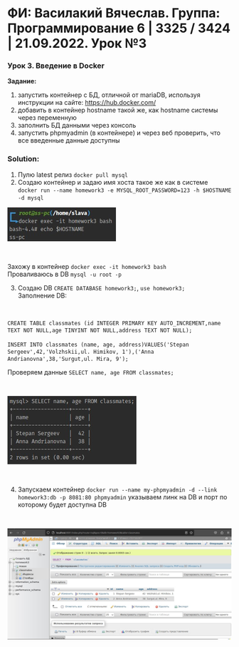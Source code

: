 # ФИ: Василакий Вячеслав. Группа: Программирование 6 | 3325 / 3424 | 21.09.2022. Урок №3

### Урок 3. Введение в Docker

__Задание:__
1) запустить контейнер с БД, отличной от mariaDB, используя инструкции на сайте: https://hub.docker.com/ <br>
2) добавить в контейнер hostname такой же, как hostname системы через переменную <br>
3) заполнить БД данными через консоль <br>
4) запустить phpmyadmin (в контейнере) и через веб проверить, что все введенные данные доступны <br>

### Solution:

1) Пулю latest релиз `docker pull mysql` <br>
2) Создаю контейнер и задаю имя хоста такое же как в системе <br> 
`docker run --name homework3 -e MYSQL_ROOT_PASSWORD=123 -h $HOSTNAME -d mysql` <br>

![HOSTNAME.jpeg](img%2FHOSTNAME.jpeg)

<br>

Захожу в контейнер `docker exec -it homework3 bash` <br>
Проваливаюсь в DB `mysql -u root -p` <br>

3) Создаю DB `CREATE DATABASE homework3;`, `use homework3;` <br>
Заполнение DB:

<br>

```MySQL
CREATE TABLE classmates (id INTEGER PRIMARY KEY AUTO_INCREMENT,name TEXT NOT NULL,age TINYINT NOT NULL,address TEXT NOT NULL);
   
INSERT INTO classmates (name, age, address)VALUES('Stepan Sergeev',42,'Volzhskii,ul. Himikov, 1'),('Anna Andrianovna',38,'Surgut,ul. Mira, 9');
```

Проверяем данные `SELECT name, age FROM classmates;` 

<br>

![DB_data.jpeg](img%2FDB_data.jpeg) 

<br>

4) Запускаем контейнер `docker run --name my-phpmyadmin -d --link homework3:db -p 8081:80 phpmyadmin`
указываем линк на DB и порт по которому будет доступна DB 

<br>

![PHP_myadmin.jpeg](img%2FPHP_myadmin.jpeg)